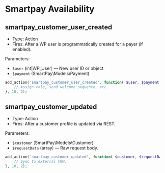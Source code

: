 # Smartpay Availability
## smartpay_customer_user_created

- Type: Action
- Fires: After a WP user is programmatically created for a payer (if enabled).

Parameters:

- `$user` (int|WP_User) — New user ID or object.
- `$payment` (SmartPay\Models\Payment)

```php
add_action('smartpay_customer_user_created', function( $user, $payment ) {
    // Assign role, send welcome sequence, etc.
}, 10, 2);
```

## smartpay_customer_updated

- Type: Action
- Fires: After a customer profile is updated via REST.

Parameters:

- `$customer` (SmartPay\Models\Customer)
- `$requestData` (array) — Raw request body.

```php
add_action('smartpay_customer_updated', function( $customer, $requestData ) {
    // Sync to external CRM.
}, 10, 2);
```
